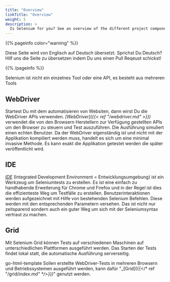 ```yaml
---
title: "Overview"
linkTitle: "Overview"
weight: 5
description: >
  Is Selenium for you? See an overview of the different project components.
---
```


{{% pageinfo color="warning" %}}
<p class="lead">
   <i class="fas fa-language display-4"></i> 
   Diese Seite wird von Englisch 
   auf Deutsch übersetzt. Sprichst Du Deutsch? Hilf uns die Seite 
   zu übersetzen indem Du uns einen Pull Reqeust schickst!
</p>
{{% /pageinfo %}}


Selenium ist nicht ein einzelnes Tool oder eine API, es besteht aus mehreren Tools

## WebDriver

Startest Du mit dem automatisieren von Websiten, dann wirst Du die WebDriver APIs verwenden.
_[WebDriver]({{< ref "/webdriver.md" >}})_ verwendet die von den Browsern
Herstellern zur Verfügung gestellten APIs um den Browser zu steuern und Test
auszuführen. Die Ausführung simuliert einen echten Benutzer. Da der WebDriver eigenständig
ist und nicht mit der Applikation kompiliert werden muss, handelt es sich um eine minimal 
invasive Methode. Es kann exakt die Applikation getestet werden die später veröffentlicht wird.  

## IDE

_[IDE](https://selenium.dev/selenium-ide)_ (Integrated Development Environment = Entwicklungsumgebung)
ist ein Werkzeug um Seleniumtests zu erstellen. Es ist eine einfach zu handhabende 
Erweiterung für Chrome und Firefox und in der Regel ist dies die effizienteste Weg
um Testfälle zu erstellen. Benutzerinteraktionen werden aufgezeichnet mit Hilfe von 
bestehenden Selenium Befehlen. Diese werden mit den entsprechenden Parametern versehen.
Das ist nicht nur zeitsparend sondern auch ein guter Weg um sich mit der Seleniumsyntax 
vertraut zu machen.

## Grid

Mit Selenium Grid können Tests auf verschiedenen Maschinen auf 
unterschiedlichen Plattformen ausgeführt werden. 
Das Starten der Tests findet lokal statt, 
die automatische Ausführung serverseitig. 

go-html-template
Sollen erstellte WebDriver-Tests in mehreren 
Browsern und Betriebssystemen ausgeführt werden, 
kann dafür "_[Grid]({{</* ref "/grid/_index.md" */>}})_" genutzt werden.
